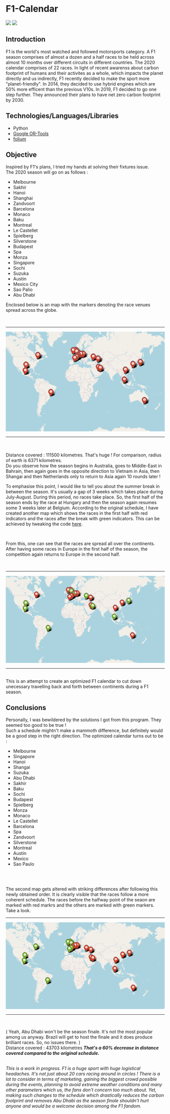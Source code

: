 # F1-Calendar
[![](https://img.shields.io/badge/MADE%20WITH%20-Python-blueviolet)](https://www.python.org)
[![](https://img.shields.io/badge/Maintained%20%3F-Yes-brightgreen)](https://github.com/InvincibleJuggernaut/F1-Calendar)

<h2>Introduction</h2>
F1 is the world's most watched and followed motorsports category. A F1 season comprises of almost a dozen and a half races to be held across almost 10 months over different circuits in different countries. The 2020 calendar comprises of 22 races.
In light of recent awarenss about carbon footprint of humans and their activites as a whole, which impacts the planet directly and us indirectly, F1 recently decided to make the sport more "planet-friendly". In 2014, they decided to use hybrid engines which are 50% more efficent than the previous V10s.
In 2019, F1 decided to go one step further. They announced their plans to have net zero carbon footprint by 2030.

<h2>Technologies/Languages/Libraries</h2>
<ul type="disc">
  <li>Python</li>
  <li><a href="https://developers.google.com/optimization" target="_blank">Google OR-Tools</a></li>
  <li><a href="https://github.com/python-visualization/folium" target="_blank">folium</a></li>
 </ul>

<h2>Objective</h2>
Inspired by F1's plans, I tried my hands at solving their fixtures issue. 
<br>
The 2020 season will go on as follows :<br>

<ul type="disc">
  <li>Melbourne</li>
  <li>Sakhir</li>
  <li>Hanoi</li>
  <li>Shanghai</li>
  <li>Zandvoort</li>
  <li>Barcelona</li>
  <li>Monaco</li>
  <li>Baku</li>
  <li>Montreal</li>
  <li>Le Castellet</li>
  <li>Spielberg</li>
  <li>Silverstone</li>
  <li>Budapest</li>
  <li>Spa</li>
  <li>Monza</li>
  <li>Singapore</li>
  <li>Sochi</li>
  <li>Suzuka</li>
  <li>Austin</li>
  <li>Mexico City</li>
  <li>Sao Palio</li>
  <li>Abu Dhabi</li>
  </ul>

<p>Enclosed below is an map with the markers denoting the race venues spread across the globe.</p>
<br>
<hr>
<img src = "image.png">
<hr>
<br>

  <br>
Distance covered : 111500 kilometres. That's huge ! For comparison, radius of earth is 6371 kilometres.<br>
Do you observe how the season begins in Australia, goes to Middle-East in Bahrain, then again goes in the opposite direction to Vietnam in Asia, then Shangai and then Netherlands only to return to Asia again 10 rounds later !<br>

<p> To emphasise this point, I would like to tell you about the summer break in between the season. It's usually a gap of 3 weeks which takes place during July-August. During this period, no races take place. So, the first half of the season ends by the race at Hungary and then the season again resumes some 3 weeks later at Belgium. According to the original schedule, I have created another map which shows the races in the first half with red indicators and the races after the break with green indicators. This can be achieved by tweaking the code <a href= "plotter.py">here</a>.</p>
<br>
<p>From this, one can see that the races are spread all over the continents. After having some races in Europe in the first half of the season, the competition again returns to Europe in the second half.</p>
<br>
<hr>
<img src="Races before-after the break.PNG">
<hr>
<br>
This is an attempt to create an optimized F1 calendar to cut down unecessary travelling back and forth between continents during a F1 season. 


<h2>Conclusions</h2>
Personally, I was bewildered by the solutions I got from this program. They seemed too good to be true !  <br>
Such a schedule mightn't make a mammoth difference, but definitely would be a good step in the right direction. The optimized calendar turns out to be : <br>
<ul type="disc">
<li>Melbourne</li>
<li>Singapore</li>
<li>Hanoi</li>
<li>Shangai</li>
<li>Suzuka</li>
<li>Abu Dhabi</li>
<li>Sakhir</li>
<li>Baku</li>
<li>Sochi</li>
<li>Budapest</li>
<li>Spielberg</li>
<li>Monza</li>
<li>Monaco</li>
<li>Le Castellet</li>
<li>Barcelona</li>
<li>Spa</li>
<li>Zandvoort</li>
<li>Silverstone</li>
<li>Montreal</li>
<li>Austin</li>
<li>Mexico</li>
<li>Sao Paulo</li>
  </ul>
<br>
<br>
<p> The second map gets altered with striking differences after following this newly obtained order. It is clearly visible that the races follow a more coherent schedule. The races before the halfway point of the seaon are marked with red markrs and the others are marked with green markers. Take a look.
<br>
<hr>
<img src="Improved Races before-after the break.PNG">
<hr>
<br>

( Yeah, Abu Dhabi won't be the season finale. It's not the most popular among us anyway. Brazil will get to host the finale and it does produce brilliant races. So, no issues there. )<br>
Distance covered : 43703 kilometres
<b><i>That's a 60% decrease in distance covered compared to the original schedule.</i></b><br>
<br>

<i>This is a work in progress. F1 is a huge sport with huge logistical headaches. It's not just about 20 cars racing around in circles ! There is a lot to consider in terms of marketing, gaining the biggest crowd possible during the events, planning to avoid extreme weather conditions and many other parameters which us, the fans don't concern too much about. Yet, making such changes to the schedule which drastically reduces the carbon footprint and removes Abu Dhabi as the season finale shouldn't hurt anyone and would be a welcome decision among the F1 fandom.</i>
  


